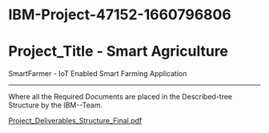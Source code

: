 # IBM-Project-47152-1660796806
# Project_Title - Smart Agriculture
SmartFarmer - IoT Enabled Smart Farming Application

-----------------------------------------------------------------------------------------------------------------------------
Where all the Required Documents are placed in the Described-tree Structure by the IBM--Team.

[Project_Deliverables_Structure_Final.pdf](https://github.com/IBM-EPBL/IBM-Project-47152-1660796806/files/10011584/Project_Deliverables_Structure_Final.pdf)

